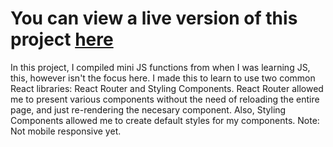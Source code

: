 # You can view a live version of this project [here](https://reactminiapps.netlify.app)
In this project, I compiled mini JS functions from when I was learning JS, this, however isn't the focus here. I made this to learn to use two common React libraries: React Router and Styling Components. React Router allowed me to present various components without the need of reloading the entire page, and just re-rendering the necesary component. Also, Styling Components allowed me to create default styles for my components.
Note: Not mobile responsive yet.
